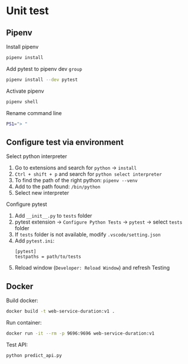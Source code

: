 # Unit test

## Pipenv

Install pipenv

```bash
pipenv install 
```

Add pytest to pipenv dev `group`

```bash
pipenv install --dev pytest
```

Activate pipenv
```bash
pipenv shell
```

Rename command line
```bash
PS1="> "
```

## Configure test via environment

Select python interpreter  
1. Go to extensions and search for `python` → `install`
2. `Ctrl + shift + p` and search for `python select interpreter`
3. To find the path of the right python: `pipenv --venv`
4. Add to the path found: `/bin/python`
5. Select new interpreter

Configure pytest
1. Add `__init__.py` to `tests` folder
2. pytest extension → `Configure Python Tests` → `pytest` → select `tests` folder
3. If `tests` folder is not available, modify `.vscode/setting.json`
4. Add `pytest.ini`:
    ```
    [pytest]
    testpaths = path/to/tests
    ```
5. Reload window (`Developer: Reload Window`) and refresh Testing

## Docker

Build docker:
```bash
docker build -t web-service-duration:v1 .
```

Run container:

```bash
docker run -it --rm -p 9696:9696 web-service-duration:v1
```

Test API:
```python
python predict_api.py
```
